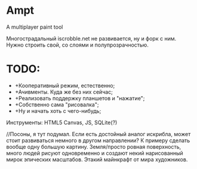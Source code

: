 Ampt
====

A multiplayer paint tool

Многострадальный iscrobble.net не развивается, ну и форк с ним. Нужно строить свой, со слоями и полупрозрачностью. 

TODO: 
====

<ul>

<li>+Кооперативный режим, естественно;</li>
<li>+Ачивменты. Куда же без них сейчас;</li>
<li>+Реализовать поддержку планшетов и "нажатие";</li>
<li>+Собственно сама "рисовалка";</li>
<li>+Ну и начать хоть с чего-нибудь;</li>
</ul>
Инструменты:
HTML5 Canvas, JS, SQLite(?)

//Посоны, я тут подумал. Если есть достойный аналог искрибла, может стоит развиваться немного в другом направлении?
К примеру сделать вообще одну большую картину. Земля/просто ровная поверхность, много людей рисуют одновременно и 
создают некий нарисованный мирок эпических масштабов. Этакий майнкрафт от мира художников.